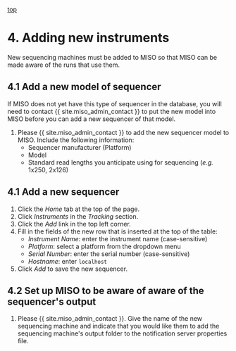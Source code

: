<a name="inst" href="#" id="toplink">top</a>

# 4. Adding new instruments

New sequencing machines must be added to MISO so that MISO can be made aware of the
runs that use them.

## 4.1 Add a new model of sequencer

If MISO does not yet have this type of sequencer in the database, you will need
to contact {{ site.miso_admin_contact }} to put the new model into MISO before you can 
add a new sequencer of that model.

1. Please {{ site.miso_admin_contact }}  to add the new sequencer 
model to MISO. Include the following information:
    * Sequencer manufacturer (Platform)
    * Model
    * Standard read lengths you anticipate using for sequencing (_e.g._ 1x250, 2x126)

## 4.1 Add a new sequencer 

1. Click the _Home_ tab at the top of the page.
1. Click _Instruments_ in the _Tracking_ section.
1. Click the _Add_ link in the top left corner.
1. Fill in the fields of the new row that is inserted at the top of the table:
    * _Instrument Name_: enter the instrument name (case-sensitive)
    * _Platform_: select a platform from the dropdown menu
    * _Serial Number_: enter the serial number (case-sensitive)
    * _Hostname_: enter `localhost`
1. Click _Add_ to save the new sequencer.

## 4.2 Set up MISO to be aware of aware of the sequencer's output

1. Please {{ site.miso_admin_contact }}. Give the name of the new 
sequencing machine and indicate that you would like them to add the 
sequencing machine's output folder to the notification server properties file.


